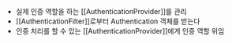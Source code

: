 - 실제 인증 역할을 하는 [[AuthenticationProvider]]를 관리
- [[AuthenticationFilter]]로부터 Authentication 객체를 받는다
- 인증  처리를 할 수 있는 [[AuthenticationProvider]]에게 인증 역할 위임